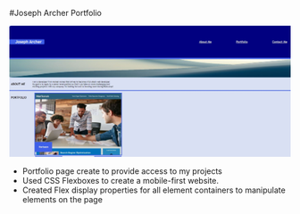 #Joseph Archer Portfolio

![Joseph Archer](/assets/assignment2.jpg)

* Portfolio page create to provide access to my projects
* Used CSS Flexboxes to create a mobile-first website.
* Created Flex display properties for all element containers to manipulate elements on the page
